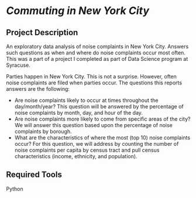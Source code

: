 # *__Commuting in New York City__*
## Project Description
An exploratory data analysis of noise complaints in New York City. Answers such questions as when and where do noise complaints occur most often. This was a part of a project I completed as part of Data Science program at Syracuse.

Parties happen in New York City. This is not a surprise. However, often noise complaints are filed when parties occur. The questions this reports answers are the following:

- Are noise complaints likely to occur at times throughout the day/month/year? This question will be answered by the percentage of noise complaints by month, day, and hour of the day.
- Are noise complaints more likely to come from specific areas of the city? We will answer this question based upon the percentage of noise complaints by borough.
- What are the characteristics of where the most (top 10) noise complaints occur? For this question, we will address by counting the number of noise complaints per capita by census tract and pull census characteristics (income, ethnicity, and population). 


## Required Tools
Python
